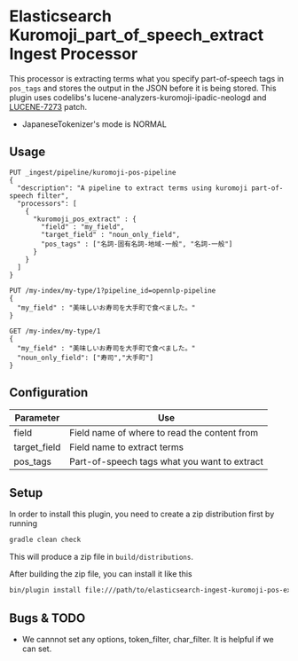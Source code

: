 # Elasticsearch Kuromoji_part_of_speech_extract Ingest Processor

This processor is extracting terms what you specify part-of-speech tags in `pos_tags`
and stores the output in the JSON before it is being stored.
This plugin uses codelibs's lucene-analyzers-kuromoji-ipadic-neologd and
[LUCENE-7273](https://issues.apache.org/jira/browse/LUCENE-7273) patch.

* JapaneseTokenizer's mode is NORMAL

## Usage


```
PUT _ingest/pipeline/kuromoji-pos-pipeline
{
  "description": "A pipeline to extract terms using kuromoji part-of-speech filter",
  "processors": [
    {
      "kuromoji_pos_extract" : {
        "field" : "my_field",
        "target_field" : "noun_only_field",
        "pos_tags" : ["名詞-固有名詞-地域-一般", "名詞-一般"]
      }
    }
  ]
}

PUT /my-index/my-type/1?pipeline_id=opennlp-pipeline
{
  "my_field" : "美味しいお寿司を大手町で食べました。"
}

GET /my-index/my-type/1
{
  "my_field" : "美味しいお寿司を大手町で食べました。"
  "noun_only_field": ["寿司","大手町"]
}
```

## Configuration

| Parameter | Use |
| --- | --- |
| field   | Field name of where to read the content from |
| target_field  | Field name to extract terms|
| pos_tags  | Part-of-speech tags what you want to extract |

## Setup

In order to install this plugin, you need to create a zip distribution first by running

```bash
gradle clean check
```

This will produce a zip file in `build/distributions`.

After building the zip file, you can install it like this

```bash
bin/plugin install file:///path/to/elasticsearch-ingest-kuromoji-pos-extract/build/distribution/ingest-kuromoji_part_of_speech_extract-0.0.1-SNAPSHOT.zip
```

## Bugs & TODO

* We cannnot set any options, token_filter, char_filter. It is helpful if we can set.


